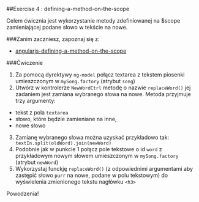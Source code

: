 ##Exercise 4 : defining-a-method-on-the-scope

Celem ćwicznia jest wykorzystanie metody zdefiniowanej na $scope zamieniającej podane słowo w tekście na nowe. 

###Zanim zaczniesz, zapoznaj się z:
* [angularjs-defining-a-method-on-the-scope](https://egghead.io/lessons/angularjs-defining-a-method-on-the-scope)


###Ćwiczenie

1. Za pomocą dyrektywy ```ng-model``` połącz  textarea z tekstem piosenki umieszczonym w ```mySong.factory``` (atrybut ```song```)
2. Utwórz w kontrolerze ```NewWordCtrl``` metodę o nazwie ```replaceWord()``` jej zadaniem jest zamiana wybranego słowa na nowe. Metoda przyjmuje trzy argumenty:
* tekst z pola ```textarea```
* słowo, które będzie zamieniane na inne,
* nowe słowo
3. Zamianę wybranego słowa można uzyskać przykładowo tak: ``` textIn.split(oldWord).join(newWord)``` 
4. Podobnie jak w punkcie 1 połącz pole tekstowe o id ```word``` z przykładowym nowym słowem umieszczonym w ```mySong.factory``` (atrybut ```newWord```)
5. Wykorzystaj funckję ```replaceWord()``` (z odpowiednimi argumentami aby zastępić słowo ```purr``` na nowe, podane w polu tekstowym) do wyświelenia zmienionego tekstu nagłówku ```<h3>```

Powodzenia!